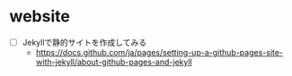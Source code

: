 # website

* [ ] Jekyllで静的サイトを作成してみる
    * https://docs.github.com/ja/pages/setting-up-a-github-pages-site-with-jekyll/about-github-pages-and-jekyll

